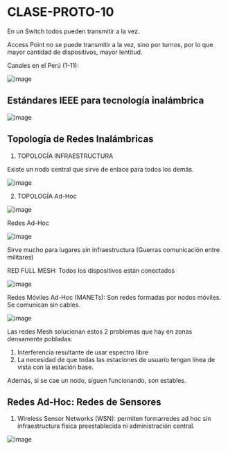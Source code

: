 # CLASE-PROTO-10

En un Switch todos pueden transmitir a la vez.

Access Point no se puede transmitir a la vez, sino por turnos, por lo que mayor cantidad de dispositivos, mayor lentitud.

Canales en el Perú (1-11):

  ![image](https://github.com/SergioABS0813/CLASE-PROTO-10/assets/134556600/eac7ac2c-4de6-4bc6-8713-ec71c043340c)

## Estándares IEEE para tecnología inalámbrica

  ![image](https://github.com/SergioABS0813/CLASE-PROTO-10/assets/134556600/df876723-2841-4799-9992-b83b84bb30ce)

## Topología de Redes Inalámbricas

1) TOPOLOGÍA INFRAESTRUCTURA
   
Existe un nodo central que sirve de enlace para todos los demás.

  ![image](https://github.com/SergioABS0813/CLASE-PROTO-10/assets/134556600/c9c269a9-8699-408b-a7c0-1169580a057f)

2) TOPOLOGÍA Ad-Hoc

  ![image](https://github.com/SergioABS0813/CLASE-PROTO-10/assets/134556600/746b29da-8e0b-4cf8-8ab0-43c6565b2910)

  Redes Ad-Hoc

  ![image](https://github.com/SergioABS0813/CLASE-PROTO-10/assets/134556600/7ec66bca-70c0-4a52-a1dc-8b54c735ebd7)

  Sirve mucho para lugares sin infraestructura (Guerras comunicación entre militares)

  RED FULL MESH: Todos los dispositivos están conectados

  ![image](https://github.com/SergioABS0813/CLASE-PROTO-10/assets/134556600/fa6b1c49-b021-4c12-aa4e-14a36661e236)

  Redes Móviles Ad-Hoc (MANETs): Son redes formadas por nodos móviles. Se comunican sin cables.

  ![image](https://github.com/SergioABS0813/CLASE-PROTO-10/assets/134556600/b056b7af-f0ce-4131-8724-e70b51e4bcd3)

  Las redes Mesh solucionan estos 2 problemas que hay en zonas densamente pobladas:

  1) Interferencia resultante de usar espectro libre
  2) La necesidad de que todas las estaciones de usuario tengan línea de vista con la estación base.

Además, si se cae un nodo, siguen funcionando, son estables.

## Redes Ad-Hoc: Redes de Sensores

1) Wireless Sensor Networks (WSN): permiten formarredes ad hoc sin infraestructura física preestablecida ni administración central.

  ![image](https://github.com/SergioABS0813/CLASE-PROTO-10/assets/134556600/2ceecea2-6923-4f95-8e70-f7c543c5cc1d)

 
























